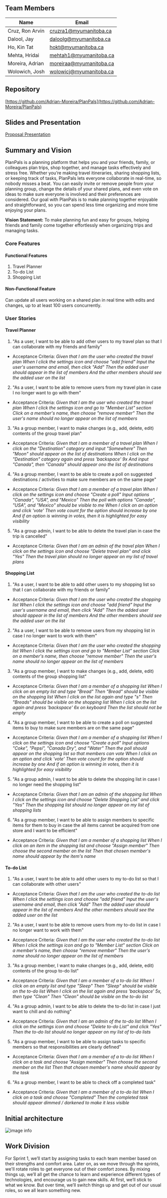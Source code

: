 ## Team Members

| Name            | Email                   |
| --------------- | ----------------------- |
| Cruz, Ron Arvin | cruzra1@myumanitoba.ca  |
| Dalool, Jay     | daloolg@myumanitoba.ca  |
| Ho, Kin Tat     | hokt@myumanitoba.ca     |
| Mehta, Hridai   | mehtah1@myumanitoba.ca  |
| Moreira, Adrian | moreiraa@myumanitoba.ca |
| Wolowich, Josh  | wolowicj@myumanitoba.ca |

## Repository

[https://github.com/Adrian-Moreira/PlanPals](https://github.com/Adrian-Moreira/PlanPals)

## Slides and Presentation

[Proposal Presentation](./ProposalPresentation.pdf)

## Summary and Vision

PlanPals is a planning platform that helps you and your friends, family, or colleagues plan trips, shop together, and manage tasks effectively and stress free. Whether you’re making travel itineraries, sharing shopping lists, or keeping track of tasks, PlanPals lets everyone collaborate in real-time, so nobody misses a beat. You can easily invite or remove people from your planning group, change the details of your shared plans, and even vote on ideas to make sure everyone is involved and their preferences are considered. Our goal with PlanPals is to make planning together enjoyable and straightforward, so you can spend less time organizing and more time enjoying your plans.

**Vision Statement:** To make planning fun and easy for groups, helping friends and family come together effortlessly when organizing trips and managing tasks.

### Core Features

#### Functional Features

1. Travel Planner
2. To-do List
3. Shopping List

#### Non-Functional Feature

Can update all users working on a shared plan in real time with edits and changes, up to at least 100 users concurrently.

### User Stories

#### Travel Planner

1. "As a user, I want to be able to add other users to my travel plan so that I can collaborate with my friends and family"
- Acceptance Criteria:
*Given that I am the user who created the travel plan
When I click the settings icon and choose "add friend"
Input the user's username and email, then click "Add"
Then the added user should appear in the list of members
And the other members should see the added user on the list*

2. "As a user, I want to be able to remove users from my travel plan in case I no longer want to go with them"
- Acceptance Criteria:
*Given that I am the user who created the travel plan
When I click the settings icon and go to "Member List" section
Click on a member's name, then choose "remove member"
Then the user's name should no longer appear on the list of members*

3. "As a group member, I want to make changes (e.g., add, delete, edit) contents of the group travel plan"
- Acceptance Criteria:
*Given that I am a member of a travel plan
When I click on the "Destination" category and input "Somewhere"
Then "Moon" should appear on the list of destinations
When I click on the "Destination" category again and press 'backspace' 9x
And input "Canada", then "Canada" should appear ono the list of destinations*

4. "As a group member, I want to be able to create a poll on suggested destinations / activities to make sure members are on the same page"
- Acceptance Criteria:
*Given that I am a member of a travel plan
When I click on the settings icon and choose "Create a poll"
Input options "Canada", "USA", and "Mexico"
Then the poll with options "Canada", "USA", and "Mexico" should be visible to me
When I click on an option and click 'vote'
Then vote count for the option should increase by one
And if an option is winning in votes, then it is highlighted for easy visibility*

5. "As a group admin, I want to be able to delete the travel plan in case the trip is cancelled"
- Acceptance Criteria:
*Given that I am an admin of the travel plan
When I click on the settings icon and choose "Delete travel plan" and click "Yes"
Then the travel plan should no longer appear on my list of travel plans*


#### Shopping List

1. "As a user, I want to be able to add other users to my shopping list so that I can collaborate with my friends or family"
- Acceptance Criteria:
*Given that I am the user who created the shopping list
When I click the settings icon and choose "add friend"
Input the user's username and email, then click "Add"
Then the added user should appear in the list of members
And the other members should see the added user on the list*


2. "As a user, I want to be able to remove users from my shopping list in case I no longer want to work with them"
- Acceptance Criteria:
*Given that I am the user who created the shopping list
When I click the settings icon and go to "Member List" section
Click on a member's name, then choose "remove member"
Then the user's name should no longer appear on the list of members*


3. "As a group member, I want to make changes (e.g., add, delete, edit) contents of the group shopping list"
- Acceptance Criteria:
*Given that I am a member of a shopping list
When I click on an empty list and type "Bread"
Then "Bread" should be visible on the shopping list
When I click on the list again and type "s"
Then "Breads" should be visible on the shopping list
When I click on the list again and press 'backspace' 6x on keyboard
Then the list should not be empty*


4. "As a group member, I want to be able to create a poll on suggested items to buy to make sure members are on the same page"
- Acceptance Criteria:
*Given that I am a member of a shopping list
When I click on the settings icon and choose "Create a poll"
Input options "Coke", "Pepsi", "Canada Dry", and "Water"
Then the poll should appear on the shopping list so that members can vote
When I click on an option and click 'vote'
Then vote count for the option should increase by one
And if an option is winning in votes, then it is highlighted for easy visibility*


5. "As a group admin, I want to be able to delete the shopping list in case I no longer need the shopping list"
- Acceptance Criteria:
*Given that I am an admin of the shopping list
When I click on the settings icon and choose "Delete Shopping List" and click "Yes"
Then the shopping list should no longer appear on my list of shopping lists*


6. "As a group member, I want to be able to assign members to specific items for them to buy in case the all items cannot be acquired from one store and I want to be efficient"
- Acceptance Criteria:
*Given that I am a member of a shopping list
When I click on an item in the shopping list and choose "Assign member"
Then choose the second member on the list
Then that chosen member's name should appear by the item's name*


#### To-do List

1. "As a user, I want to be able to add other users to my to-do list so that I can collaborate with other users"
- Acceptance Criteria:
*Given that I am the user who created the to-do list
When I click the settings icon and choose "add friend"
Input the user's username and email, then click "Add"
Then the added user should appear in the list of members
And the other members should see the added user on the list*


2. "As a user, I want to be able to remove users from my to-do list in case I no longer want to work with them"
- Acceptance Criteria:
*Given that I am the user who created the to-do list
When I click the settings icon and go to "Member List" section
Click on a member's name, then choose "remove member"
Then the user's name should no longer appear on the list of members*


3. "As a group member, I want to make changes (e.g., add, delete, edit) contents of the group to-do list"
- Acceptance Criteria:
*Given that I am a member of a to-do list
When I click on an empty list and type "Sleep"
Then "Sleep" should be visible on the to-do list
When I click on the list again and press 'backspace' 5x, then type "Clean"
Then "Clean" should be visible on the to-do list*


4. "As a group admin, I want to be able to delete the to-do list in case I just want to chill and do nothing"
- Acceptance Criteria:
*Given that I am an admin of the to-do list
When I click on the settings icon and choose "Delete to-do List" and click "Yes"
Then the to-do list should no longer appear on my list of to-do lists*


5. "As a group member, I want to be able to assign tasks to specific members so that responsibilities are clearly defined"
- Acceptance Criteria:
*Given that I am a member of a to-do list
When I click on a task and choose "Assign member"
Then choose the second member on the list
Then that chosen member's name should appear by the task*

6. "As a group member, I want to be able to check off a completed task"
- Acceptance Criteria:
*Given that I am a member of a to-do list
When I click on a task and choose "Completed"
Then the completed task should appear dimmed / darkened to make it less visible*


## Initial architecture

![image info](./ArchitectureDiagram.png)


## Work Division

For Sprint 1, we’ll start by assigning tasks to each team member based on their strengths and comfort area. Later on, as we move through the sprints, we'll rotate roles to get everyone out of their comfort zones. By mixing things up, we’ll all get the chance to learn and experience different types of technologies, and encourage us to gain new skills. At first, we’ll stick to what we know. But over time, we’ll switch things up and get out of our usual roles, so we all learn something new.